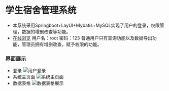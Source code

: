 # 学生宿舍管理系统
 * 本系统采用Springboot+LayUI+Mybatis+MySQL实现了用户的登录，权限管理，数据的增删改查等功能。
* [在线浏览](http://119.3.234.108:8080/)  用户名：root  密码：123 普通用户只有查询功能以及数据导出功能，管理员拥有增删改查，赋予权限的功能。
### 界面展示
* 登录
 ![用户登录](https://images.gitee.com/uploads/images/2020/1212/143359_a8c851cc_5323516.png "屏幕截图.png")
* 系统主页面
![系统主页面](https://images.gitee.com/uploads/images/2020/1212/143505_2f6c460f_5323516.png "屏幕截图.png")
* 数据表格
![数据表格展示](https://images.gitee.com/uploads/images/2020/1212/143527_576c9a54_5323516.png "屏幕截图.png")

